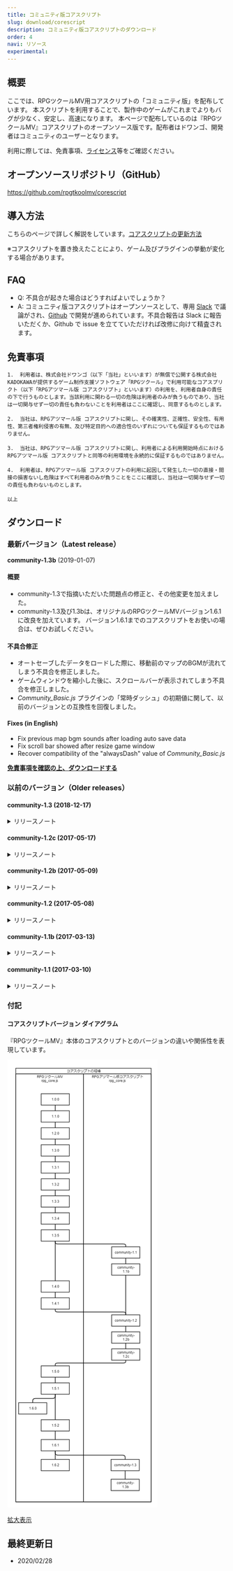```yaml
---
title: コミュニティ版コアスクリプト
slug: download/corescript
description: コミュニティ版コアスクリプトのダウンロード
order: 4
navi: リソース
experimental: 
---
```

  
## 概要
ここでは、RPGツクールMV用コアスクリプトの「コミュニティ版」を配布しています。
本スクリプトを利用することで、製作中のゲームがこれまでよりもバグが少なく、安定し、高速になります。
本ページで配布しているのは『RPGツクールMV』コアスクリプトのオープンソース版です。配布者はドワンゴ、開発者はコミュニティのユーザーとなります。
  
利用に際しては、免責事項、[ライセンス](https://github.com/rpgtkoolmv/corescript/blob/master/LICENSE)等をご確認ください。
  
## オープンソースリポジトリ（GitHub）
https://github.com/rpgtkoolmv/corescript
  
## 導入方法
こちらのページで詳しく解説をしています。[コアスクリプトの更新方法](general/corescript-usage)
  
※コアスクリプトを置き換えたことにより、ゲーム及びプラグインの挙動が変化する場合があります。
  
## FAQ
 - Q: 不具合が起きた場合はどうすればよいでしょうか？
 - A: コミュニティ版コアスクリプトはオープンソースとして、専用 [Slack](https://rpg-atsumaru.slack.com/) で議論がされ、[Github](https://github.com/rpgtkoolmv/corescript) で開発が進められています。不具合報告は Slack に報告いただくか、Github で issue を立てていただければ改修に向けて精査されます。
  
## 免責事項
```
1.  利用者は、株式会社ドワンゴ（以下「当社」といいます）が無償で公開する株式会社KADOKAWAが提供するゲーム制作支援ソフトウェア「RPGツクール」で利用可能なコアスプリクト（以下「RPGアツマール版 コアスクリプト」といいます）の利用を、利用者自身の責任の下で行うものとします。当該利用に関わる一切の危険は利用者のみが負うものであり、当社は一切関与せず一切の責任も負わないことを利用者はここに確認し、同意するものとします。

2.  当社は、RPGアツマール版 コアスクリプトに関し、その確実性、正確性、安全性、有用性、第三者権利侵害の有無、及び特定目的への適合性のいずれについても保証するものではありません。

3.  当社は、RPGアツマール版 コアスクリプトに関し、利用者による利用開始時点におけるRPGアツマール版 コアスクリプトと同等の利用環境を永続的に保証するものではありません。

4.  利用者は、RPGアツマール版 コアスクリプトの利用に起因して発生した一切の直接・間接の損害ないし危険はすべて利用者のみが負うことをここに確認し、当社は一切関与せず一切の責任も負わないものとします。

以上
```
  
## ダウンロード
  
### 最新バージョン（Latest release）
  
**community-1.3b** (2019-01-07)
  
#### 概要
 - community-1.3で指摘いただいた問題点の修正と、その他変更を加えました。
 - community-1.3及び1.3bは、オリジナルのRPGツクールMVバージョン1.6.1に改良を加えています。 バージョン1.6.1までのコアスクリプトをお使いの場合は、ぜひお試しください。
  
#### 不具合修正
 - オートセーブしたデータをロードした際に、移動前のマップのBGMが流れてしまう不具合を修正しました。
 - ゲームウィンドウを縮小した後に、スクロールバーが表示されてしまう不具合を修正しました。
 - *Community_Basic.js* プラグインの「常時ダッシュ」の初期値に関して、以前のバージョンとの互換性を回復しました。
  
#### Fixes (in English)
 - Fix previous map bgm sounds after loading auto save data
 - Fix scroll bar showed after resize game window
 - Recover compatibility of the "alwaysDash" value of *Community_Basic.js*
  
**[免責事項を確認の上、ダウンロードする](http://dl.cdn.nimg.jp/atsumaru/atsumaru/corescript/1/3/community-1.3b_190116.zip)**
  
### 以前のバージョン（Older releases）
  

#### community-1.3 (2018-12-17)
<details><summary>
リリースノート
</summary><div>
  
**概要** 
  
みなさん、おまたせしました！  
  
一年間のブランクを空け、コミュニティ版コアスクリプトが戻ってきました！！ 
  
今回は様々な不具合修正に加え、オートセーブやローディングバーなどの新機能を追加しました。 
  
新機能は *Community_Basic.js* プラグインによって有効化できますので、ぜひ活用してみてくださいー。 
  
**Summary (in English)** 
  
Hi, everyone. The community version corescript is back! 
  
We fixed many of bugs, and added new features such as autosave and loading bar.
  
New features can be activated by the *Community_Basic.js* plugin.  
  
Enjoy new corescript! 
  
**新機能** 
  
 - マップ切替時にオートセーブする機能を追加しました。
 - シーン切替時に画像・音声の読み込み状況を表示するローディングバーを追加しました。
 - エラー発生時に詳細な情報（エラーが発生したイベントの情報・行番号やスタックトレースなど）を表示できるようになりました。
 - テキストスピードを変更できる機能を追加しました。文章の表示内で\S[数字]でスピードを変更でき、数字が大きいほどスピードが遅くなります（0で瞬間表示）。また、*Community_Basic.js* プラグインを用いてデフォルト値を指定できます。
 - 新機能はいずれも *Community_Basic.js* プラグインを用いて有効化することができます。
  
**Features (In English)** 
  
 - Add autosave when you move to another map.
 - Add a loading bar that displays loading status of images and sounds when switching to another scene.
 - Add detailed information (information of the event where the error occurred, line number, stack trace, etc.) when an error occurs.
 - Add changing text speed. Within the "Show text..." you can change the speed with \S[number], the higher the number the slower the speed (if 0, show all texts at once). You can also specify a default value using the *Community_Basic.js* plugin.
 - You can enable (or disable) each of these features by *Community_Basic.js* plugin.
  
**改善** 
  
 - 敵キャラクター画像などがフラッシュする際の負荷を軽減しました。
 - ゲームをセーブ＆ロードする処理の負荷を軽減しました。
 - その他に数点、細かく効率を改善しました。
  
**Improvements (In English)** 
  
 - Improve the efficiency of flushing images (such as enemy characters).
 - Improve the efficiency of processing to save and load games.
 - Several other points, the efficiency is improved.
  
**不具合修正**
  
 - Crosswalkを用いてAndroidアプリ版を出力するとゲームが正常に動作しない不具合を修正しました。
 - Enigma Virtual Boxを用いて出力したゲームで遊ぶとセーブができなくなる不具合を修正しました。
 - ブラウザ拡張によってエラーが発生した際に、ゲームが停止しないように修正しました。
 - iOSでローディングエラーが発生した場合に、リトライボタンをタッチできない不具合を修正しました。
 - 21pxよりも小さい文字を描画すると文字が滲む不具合を修正しました。
 - 状態異常などでアイテムを使用可能なパーティーメンバーが一人もいない状態でアイテムを使用するとエラーになる不具合を修正しました。
 - 大きな(ファイル名が$で始まる)キャラクターがウィンドウ内に正しく描画されない不具合を修正しました。
 - 一部のoggファイルのループタグを正しく読み込めない不具合を修正しました。
 - リフレッシュレートの高いモニターでプレイするとプレイ時間が早回しになる不具合を修正しました。
 - Safariブラウザで文字の描画位置が１ピクセルずれている不具合を修正しました。
 - `Object.create(null)` で作成されたオブジェクトをセーブした場合、エラーになる不具合を修正しました。
 - ゲーム画面がフォーカスを失った際に、画面をタッチしたままの状態になる不具合を修正しました。
 - マップイベントをロングタッチしていると、二重にイベントを起動することがある不具合を修正しました。
 - Chrome 69において、ウィンドウの背景や中身が正しく表示されないことがある不具合を修正しました。
 - バージョン1.5.0以降、ニューゲーム時に遠景よりもマップの表示が一瞬だけ遅れる（遠景がちらつく）不具合を修正しました。
 - ゲームをプレイ中にユーザーエージェントをiOS Safariから他のものへ切り替えると画面が停止する不具合を修正しました。
 - 極稀に音声が聞こえているのにもかかわらずゲーム画面が動かなくなる不具合を修正しました。
 - その他に、プラグインを用いた際に不具合の原因となるコードをいくつか修正しました。
  
**Fixes (In English)**
  
 - Fix the game does not work properly when deploying to Android app using Crosswalk.
 - Fix cannot save when playing the game deployed using Enigma Virtual Box.
 - Fix to prevent the game from stopping when an error occurs due to browser extension.
 - Fix cannot touch the retry button when loading error occurred on iOS.
 - Fix letters blurred when drawing smaller characters than 21px.
 - Fix an error when using an item without party member that can use items due to a bad status or the like.
 - Fix large characters (whose filename begins with $) are not rendered correctly in the window.
 - Fix loop tag of some ogg files cannot be read correctly.
 - Fix playing time fast-forwarded when playing on a monitor with a higher refresh rate.
 - Fix where the drawing position of letters is shifted by 1 pixel in Safari browser.
 - Fix an error when saving objects created with `Object.create(null)`.
 - Fix keep touching when the game screen loses focus.
 - Fix double trigger events when long touching map events.
 - Fix the background and contents of the windows might not be displayed correctly on Chrome 69.
 - Fix rendering the map is delayed for a moment than the parallax at NewGame.
 - Fix the game freezes when user agent is changed from iOS Safari to another while playing the game.
 - Fix the game screen freezes despite sound being heard.
 - Several other points, fix some code that might cause the problem when using plugin.
  
**今回のコミッター（コードを書いた人）**
  
 - liply
 - くらむぼん
 - しぐれん
 - bungcip
 - wilfrem
 - 白
 - ruたん
 - サンシロ
  
**Committers (In English)**
  
 - liply
 - krmbn0576
 - Sigureya
 - bungcip
 - wilfrem
 - white-mns
 - rutan
 - rev2nym
  
**次回予告**
  
問．たかし君がギターを演奏すると、PC版のゲームでは0.5秒後に、スマホ版では5秒後に聞こえました。 音の速さが340m/sだとすると、PC版とスマホ版の間の距離は何メートルでしょうか？
  
答．どちらのゲームもあなたの目の前にありますが、音声の再生開始までに時間がかかっています。
  
次回、「音を置き去りにしない！」お楽しみに！
  
**Trailer (In English)**
  
Question: When Takashi-kun played the guitar, it sounded 0.5 seconds later in the RMMV game for PC and 5 seconds later for smartphone. If the sound speed is 340 m/s, how many meters is the distance between the PC version and the smartphone version?
  
Answer: Both games are in front of you, but it takes time to start playing the sound. 
  
Next time, "Overcome delaying of sounds!" Look forward to it! 
  
**[免責事項を確認の上、ダウンロードする](http://dl.cdn.nimg.jp/atsumaru/atsumaru/corescript/1/3/community-1.3_181217.zip)**
</div></details>

#### community-1.2c (2017-05-17)
<details><summary>
リリースノート
</summary><div>
  
**追記** 
  community-1.2c が RPGツクールMV ver1.5.0 のコアスクリプトとして採用されました。
 - 
  
**概要** 
  
 - 
  community-1.2bで指摘いただいた問題点の修正と、その他変更を加えました。
  
**変更点** 
  
 - ピクチャーの変更時に前のピクチャーがちらつく問題を修正
 - リトライボタンが表示されている間はゲームをポーズするようにした
 - メモリリポートプラグインで重複する画像を複数回カウントしないようにした
 - 透明な上層チップを置くと、同じ位置の「前のマップの」不透明チップが置かれる不具合を修正
 - 同梱プラグインの *Debug_FailLoading.js* が動作しない不具合を修正
 - Scene_Baseに説明コメントを追加
 - コアスクリプトのファイルをすべて正しくコピーできているか確かめるヘルスチェックプラグインを追加
 - キャッシュ上限値や解像度、常時ダッシュの初期値などを設定できるベーシックプラグインを追加 。(2017/5/22更新：ウィンドウサイズも変更できるようにアップデートされています。)
  
**Fixes (in English)**
  
 - Fix the previous picture flickers when changing pictures
 - Pause the game while the retry button is displayed
 - Change *Debug_MemoryReport.js* that duplicate images are not counted more than once
 - Fix opaque chips of the PREVIOUS map at the same position are placed when placing a transparent upper layer chip
 - Fix *Debug_FailLoading.js* does not work
 - Add docs to Scene_Base
 - Add *Debug_HealthCheck.js* to check that all core script files are correctly copied
 - Add *Community_Basic.js* that allows you to set cache upper limit value, resolution and default value of AlwaysDash
  
**[免責事項を確認の上、ダウンロードする](http://dl.cdn.nimg.jp/atsumaru/atsumaru/corescript/1/2/community-1.2c_170522.zip)**
</div></details>
  

#### community-1.2b (2017-05-09)
<details><summary>
リリースノート
</summary><div>
  
**概要** 
  
 - community-1.2で指摘いただいた問題点を修正しました。 
  
**不具合修正**
  
 - ツクール上の操作で多くの画像が拡大縮小された時にぼやける不具合を修正
 - フィールド上のFPSが本家ＲＰＧツクールよりも遅い問題を修正
 - Pixiのバージョンを本家RPGツクールMVのものに統一
  
**Fixes (In English)**
  
 - fix images' blurring
 - fix FPS of field screen
 - unify pixi version to original RPGMakerMV
  
**[免責事項を確認の上、ダウンロードする](http://dl.cdn.nimg.jp/atsumaru/atsumaru/corescript/1/2/community-1.2b.zip?170509)**
</div></details>
  

#### community-1.2 (2017-05-08)
<details><summary>
リリースノート
</summary><div>
  
**概要** 
  
今回のテーマは「ゲームが止まることを防ぐ」です。  
  
まず「データの読み込み失敗時にリトライする」機能を追加しました。これでもう、たった一度のロードエラーでゲームを台無しにして机の下に潜り込むことはありませんね！ 
  
続いて「利用メモリの削減」をしました。ベストケースで画像のメモリ利用量が半分になり、多数の画像を用いても落ちにくくなります。他にもいくつか不具合修正や改善が行われています。 
  
**新機能** 
  
 - リソースの読み込み失敗時にリトライする機能を追加しました。
    - 画像、音声、動画、マップデータ（これらをまとめて「リソース」と呼びます）の読み込みに失敗した場合、まず３回まで自動でロードをやり直します。それでもうまくいかない場合はロードに失敗したファイル名とリトライボタンを表示しますので、電波の入る位置に移動してからボタンをタッチ（または決定キーを押す）してください。 
 - （技術者向け）マスターボリュームAPIを追加しました。
    - `AudioManager.masterVolume`に数値（最小値:0,最大値:1,初期値:1） を代入すると、すべてのBGM,BGS,ME,SE,ムービーの音量を一括で変更できます（オプションや曲ごとの音量設定は掛け算されます）。 
  
**仕様変更** 
  
 - canvasモードとWebGLモードの選択を自動選択にしました。
    - canvasモードとWebGLモードの選択を自動選択（WebGLに対応している場合のみWebGLモード）にしました。Android4.4系の一部端末でWebGLモードに対応していなかったためです。ほとんどのモバイルデバイスでWebGLが使えるようになった点は変わりないのでご安心ください。
 - 画像のメモリ量を節約しました。
    - Bitmapの内部動作を変更し、画像のメモリ量を節約しました。ベストケースで画像のメモリ量が半減します。
  
**不具合修正**
  
 - モバイルデバイスのChromeでゲーム内をスワイプするとゲーム外部分がスクロールしてしまう不具合を修正しました。
 - Firefoxで正常に音声がフェードアウトしない不具合を修正しました。
 - *rpg_core.js* 内の説明コメントを修正しました。
 - コモンイベント内で同じコモンイベントを呼び出すとエラーが出る不具合を修正しました。
 - 画像暗号化モードで画像が読み込めなかった時にエラーが出ない不具合を修正しました。
  
**特にテストしてほしいところ**
  
今回も「リトライ」「画像メモリ節約」などの画像表示に関する新機能と変更が中心ですので、画像を色んなパターンで、たくさん使ったテストをしていただけるとありがたいです。ご自分のゲームでそのまま試して頂くのが手っ取り早いですね！ 
  
リトライ機能をテストする時は同梱している *Debug_FailLoading.js* という読み込み失敗用のプラグインをお使いください！  
**今回のコミッター（コードを書いた人）**
  
 - liply
 - くらむぼん
 - wilfrem
 - niokasgami
 - ruたん
  
**次回予告**
  
やめて！ 長いボス専用演出に加えて派手な炎アニメーションを読み込ませられたら、スマホのバッテリーまで燃え尽きちゃう！
お願い、死なないでバッテリー！ あんたが今ここで倒れたら、かれこれ３時間のゲームプレイはどうなっちゃうの？
電池はまだ残ってる。ここを耐えれば、セーブポイントに辿り着けるんだから！
  
次回、「バッテリー死す。謎のオートセーブの正体とは！？」お楽しみに！
  
**[免責事項を確認の上、ダウンロードする](http://dl.cdn.nimg.jp/atsumaru/atsumaru/corescript/1/2/community-1.2.zip?170508)**
</div></details>
  

#### community-1.1b (2017-03-13)
<details><summary>
リリースノート
</summary><div>
  
**概要** 
  
 - community-1.1で指摘いただいた問題点を修正しました。
  
**不具合修正**
  
 - コアスクリプトのファイル最上部にコミュニティバージョンを追記
 - すべての付属プラグインに日本語の説明文を追記
 - 画像の間違った範囲がくり抜かれることがあるバグを修正
 - 画像を暗号化しているとプレイできないエラーを修正
 - Pixiからの警告文が出ないように修正
 - プラグイン作者向け：循環参照のバグを修正
  
**[免責事項を確認の上、ダウンロードする](http://dl.cdn.nimg.jp/atsumaru/atsumaru/corescript/1/1/community-1.1b.zip?170313)**
</div></details>
  

#### community-1.1 (2017-03-10)
<details><summary>
リリースノート
</summary><div>
  
**概要** 
  
 - 今回のキーワードは「バグ修正」「WebGL」「プリロード（事前読み込み）」です。 特にモバイル端末でもWebGLモードを採用したことによってより高速で高級なゲームの描画が実現されました。 また、プリロードによって後に扱う画像をあらかじめバックグラウンドで（ゲームを固めずに）ロードするようにしましたので、回線が細い環境でもある程度快適に楽しんで頂けると思います！ 
  
**新機能** 
  
 - 画像のプリロード（事前読み込み）機能を追加しました。マップ、コモン、バトルの各イベントの開始時に、そのイベントページの命令を解析して使用する画像を先行して読み込みます。読み込んでいる間もゲームの動作は止まりませんので、体感的には読み込みが早くなります。このプリロードシステムはプラグインからも`ImageManager.requestXxxxx`の形で利用することが出来ます。  
  
**仕様変更** 
  
 - メモリ管理機構を導入しました。
    - あらかじめ機構で定められたメモリの使用量上限以上に画像を溜め込まないようになりました。この上限値は`ImageCache.limit`で定義されていますので、必要に応じてプラグインなどで変更することができます。
 - すべての環境でWebGLモードを採用しました。
    - これまではモバイル端末では強制的にcanvasモードで起動してきましたが、上記のメモリ問題の解消にともなってWebGLモードを使用できるようになりました。WebGLはブラウザの新しい描画APIで、canvasモードよりも高速で高級な描画が可能になります。これによりモバイル端末でのゲームの動作速度が改善するほか、WebGLを用いたプラグインがモバイル端末でも動くようになるなど多岐にわたるメリットがあります。
 - フォントの読み込み方法を改善しました。
    - 一部のブラウザで有効なCSS Font Loadingという仕組みによる読み込みを採用しました。これにより対応ブラウザではフォントの読み込みに20秒以上かかってもFont load errorが出なくなります。また、Chromeで別のゲームのフォントが混ざる不具合が解消されます。
 - 「ムービーの再生」に関して複数の点を変更しました。
    - まず、Androidでムービーの再生が出来ない不具合を修正しました。次にムービーが終了するまでイベントコマンドが進まないようにしました。また、iPod/iPhoneでのムービー再生はこれまでフルスクリーンとなっていましたが、ユーザー体験を統一するため他のデバイスと同じインライン方式にしました。
 - 顔画像つき文章の表示、アニメーションの表示、タイルセットの変更の際の画像読み込み待機を必要最小限にしました。
    - これらの命令ではすべての画像が読み込まれるまで待機していましたが、関係ない画像が読み込まれるまで待つといたずらに時間がかかる可能性がありました。そこでそれぞれの命令で使用する画像のみ読み込みを待つように変更しました。
  
**不具合修正**
  
 - 「ピクチャの消去」時にエラーが発生することがある不具合を修正しました。
 - 並列処理イベント実行中のセーブが失敗することがある不具合を修正しました。
 - boxWidth, boxHeightを変更していると表示がおかしくなる不具合を修正しました。
 - iOS8のSafariで動作しない不具合を修正しました。
 - ME演奏後や戦闘終了後にBGM/BGSの音量を変更できない不具合を修正しました。
 - 二つ目の武器のアニメーションが正しく反転されていない不具合を修正しました。
 - windowLayerにプラグインなどでスプライトを追加すると表示されないことがある不具合を修正しました。
 - mac及びiOSでゲーム画面に黒線が表示される不具合を修正しました。（Pixi4.4.1への更新による修正）
  
**特にテストしてほしいところ**
  
変えたところをテストして頂けるとありがたいです！（そりゃそうだ）
特に画像の読み込み系の変更（メモリに関する修正とプリロード）は大きな改変ですので、画像をたくさん使ってるゲームがあったらテストしてもらえると助かります！
  
矢継ぎ早にピクチャーを出しまくる、シーンを切り替えまくるなど画像を大量に使い、切り替えるテスト大歓迎です。
  
テストの際は同梱の *Debug_ReportMemory.js* をお使いください！右上に読み込んでいる画像のサイズや数が表示されます。
正常に動作していればこの数字が一定です。もしも増え続けるようだとやばいかもなので状況と共にご報告頂けるとうれしいです。
  
**今回のコミッター（コードを書いた人）**
  
 - liply
 - くらむぼん
 - wilfrem
 - ivanpopelyshev
  
**次回予告**
  
はじめに、画像を読み込んで...ちくしょう！読み込みエラーだ！
お前はいつもそうだ。このゲームはお前の人生そのものだ。
お前は色んなゲームに手をつけるが、一つだってエラー無しでクリアできない。誰もお前を愛さない。
  
次回、「さらば画像ロードエラー、来たれロードリトライ！」お楽しみに！
  
**[免責事項を確認の上、ダウンロードする](http://dl.cdn.nimg.jp/atsumaru/atsumaru/corescript/1/1/community-1.1.zip?170310)**
</div></details>
  

  
### 付記
  
#### コアスクリプトバージョン ダイアグラム
『RPGツクールMV』本体のコアスクリプトとのバージョンの違いや関係性を表現しています。
  
![diagram](/images/download/corescript_version_diagram.png)
  
<a href="/images/download/corescript_version_diagram.png" target="_blank">拡大表示</a>
  
  
## 最終更新日
 - 2020/02/28

